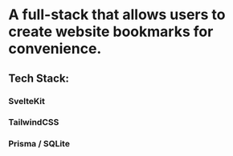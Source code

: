 # A full-stack that allows users to create website bookmarks for convenience.  

## Tech Stack:  
### SvelteKit   
### TailwindCSS  
### Prisma / SQLite